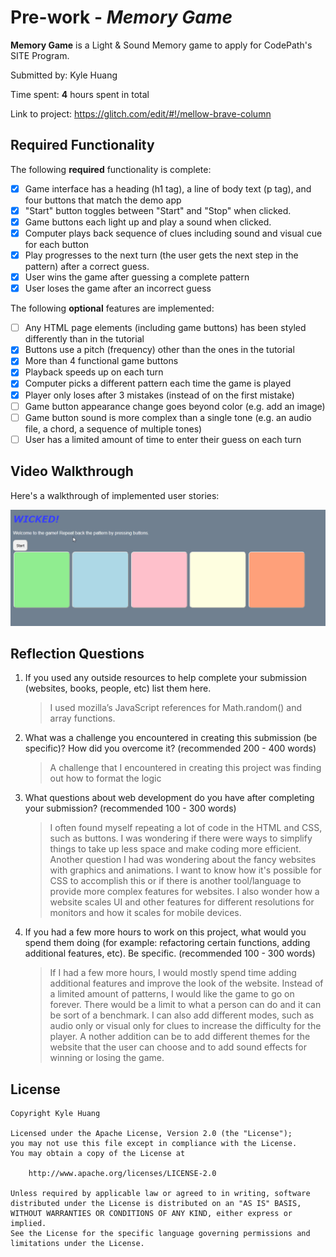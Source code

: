 # Pre-work - _Memory Game_

**Memory Game** is a Light & Sound Memory game to apply for CodePath's SITE Program.

Submitted by: Kyle Huang

Time spent: **4** hours spent in total

Link to project: https://glitch.com/edit/#!/mellow-brave-column

## Required Functionality

The following **required** functionality is complete:

- [x] Game interface has a heading (h1 tag), a line of body text (p tag), and four buttons that match the demo app
- [x] "Start" button toggles between "Start" and "Stop" when clicked.
- [x] Game buttons each light up and play a sound when clicked.
- [x] Computer plays back sequence of clues including sound and visual cue for each button
- [x] Play progresses to the next turn (the user gets the next step in the pattern) after a correct guess.
- [x] User wins the game after guessing a complete pattern
- [x] User loses the game after an incorrect guess

The following **optional** features are implemented:

- [ ] Any HTML page elements (including game buttons) has been styled differently than in the tutorial
- [x] Buttons use a pitch (frequency) other than the ones in the tutorial
- [x] More than 4 functional game buttons
- [x] Playback speeds up on each turn
- [x] Computer picks a different pattern each time the game is played
- [x] Player only loses after 3 mistakes (instead of on the first mistake)
- [ ] Game button appearance change goes beyond color (e.g. add an image)
- [ ] Game button sound is more complex than a single tone (e.g. an audio file, a chord, a sequence of multiple tones)
- [ ] User has a limited amount of time to enter their guess on each turn

## Video Walkthrough

Here's a walkthrough of implemented user stories:

![](Walkthrough.gif)

## Reflection Questions

1. If you used any outside resources to help complete your submission (websites, books, people, etc) list them here.
   
   >I used mozilla’s JavaScript references for Math.random() and array functions.

2. What was a challenge you encountered in creating this submission (be specific)? How did you overcome it? (recommended 200 - 400 words)

   >A challenge that I encountered in creating this project was finding out how to format the logic

3. What questions about web development do you have after completing your submission? (recommended 100 - 300 words)

   >I often found myself repeating a lot of code in the HTML and CSS, such as buttons.
   I was wondering if there were ways to simplify things to take up less space and make coding more efficient.
   Another question I had was wondering about the fancy websites with graphics and animations.
   I want to know how it's possible for CSS to accomplish this or if there is another tool/language to provide more complex features for websites.
   I also wonder how a website scales UI and other features for different resolutions for monitors and how it scales for mobile devices.

4. If you had a few more hours to work on this project, what would you spend them doing (for example: refactoring certain functions, adding additional features, etc). Be specific. (recommended 100 - 300 words)

   >If I had a few more hours, I would mostly spend time adding additional features and improve the look of the website.
   Instead of a limited amount of patterns, I would like the game to go on forever. There would be a limit to what a person can do and it can be sort of a benchmark.
   I can also add different modes, such as audio only or visual only for clues to increase the difficulty for the player. A
   nother addition can be to add different themes for the website that the user can choose and to add sound effects for winning or losing the game.

## License

    Copyright Kyle Huang

    Licensed under the Apache License, Version 2.0 (the "License");
    you may not use this file except in compliance with the License.
    You may obtain a copy of the License at

        http://www.apache.org/licenses/LICENSE-2.0

    Unless required by applicable law or agreed to in writing, software
    distributed under the License is distributed on an "AS IS" BASIS,
    WITHOUT WARRANTIES OR CONDITIONS OF ANY KIND, either express or implied.
    See the License for the specific language governing permissions and
    limitations under the License.
